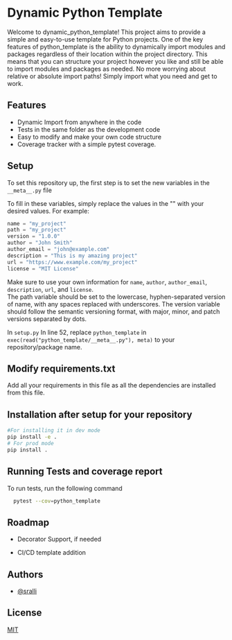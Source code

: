 # Dynamic Python Template

Welcome to dynamic_python_template!
This project aims to provide a simple and easy-to-use template for Python projects. One of the key features of python_template is the ability to dynamically import modules and packages regardless of their location within the project directory. This means that you can structure your project however you like and still be able to import modules and packages as needed. No more worrying about relative or absolute import paths! Simply import what you need and get to work.

## Features

- Dynamic Import from anywhere in the code
- Tests in the same folder as the development code
- Easy to modify and make your own code structure
- Coverage tracker with a simple pytest coverage.

## Setup

To set this repository up, the first step is to set the new variables in the
`__meta__.py` file

To fill in these variables, simply replace the values in the "" with your desired values. For example:

```python
name = "my_project"
path = "my_project"
version = "1.0.0"
author = "John Smith"
author_email = "john@example.com"
description = "This is my amazing project"
url = "https://www.example.com/my_project"
license = "MIT License"
```

Make sure to use your own information for `name`, `author`, `author_email`, `description`, `url`, and `license`. \
The path variable should be set to the lowercase, hyphen-separated version of name, with any spaces replaced with underscores. The version variable should follow the semantic versioning format, with major, minor, and patch versions separated by dots.

In `setup.py`
In line 52, replace `python_template` in `exec(read("python_template/__meta__.py"), meta)` to your repository/package name.

## Modify requirements.txt
Add all your requirements in this file as all the dependencies are installed from this file.

## Installation after setup for your repository

```bash
#For installing it in dev mode
pip install -e .
# For prod mode
pip install .
```

## Running Tests and coverage report

To run tests, run the following command

```bash
  pytest --cov=python_template
```

## Roadmap

- Decorator Support, if needed

- CI/CD template addition

## Authors

- [@sralli](https://www.github.com/sralli)

## License

[MIT](https://choosealicense.com/licenses/mit/)
